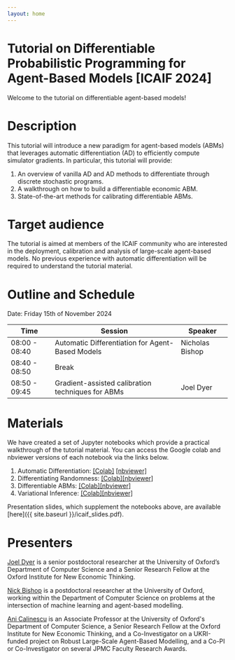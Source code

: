 ```yaml
---
layout: home
---
```


# Tutorial on Differentiable Probabilistic Programming for Agent-Based Models [ICAIF 2024]

Welcome to the tutorial on differentiable agent-based models!

# Description

This tutorial will introduce a new paradigm for agent-based models (ABMs) that leverages automatic differentiation (AD) to efficiently compute simulator gradients. In particular, this tutorial will provide:

1. An overview of vanilla AD and AD methods to differentiate through discrete stochastic programs.
2. A walkthrough on how to build a differentiable economic ABM.
3. State-of-the-art methods for calibrating differentiable ABMs.

# Target audience

The tutorial is aimed at members of the ICAIF community who are interested in the deployment, calibration and analysis of large-scale agent-based models. No previous experience with automatic differentiation will be required to understand the tutorial material. 

# Outline and Schedule

Date: Friday 15th of November 2024

| Time | Session | Speaker |
| --- | --- | --- |
| 08:00 - 08:40 | Automatic Differentiation for Agent-Based Models| Nicholas Bishop|
| 08:40 - 08:50 | Break| |
| 08:50 - 09:45 | Gradient-assisted calibration techniques for ABMs| Joel Dyer|

# Materials

We have created a set of Jupyter notebooks which provide a practical walkthrough of the tutorial material. You can access the Google colab and nbviewer versions of each notebook via the links below. 

1. Automatic Differentiation: [[Colab]](https://colab.research.google.com/github/LargeAgentCollider/icaif_tutorial/blob/main/notebooks/01-automatic-differentiation.ipynb) [[nbviewer]](https://nbviewer.org/github/LargeAgentCollider/icaif_tutorial/blob/main/notebooks/01-automatic-differentiation.ipynb)
2. Differentiating Randomness: [[Colab]](https://colab.research.google.com/github/LargeAgentCollider/icaif_tutorial/blob/main/notebooks/02-differentiating-randomness.ipynb)[[nbviewer]](https://nbviewer.org/github/LargeAgentCollider/icaif_tutorial/blob/main/notebooks/02-differentiating-randomness.ipynb)
3. Differentiable ABMs: [[Colab]](https://colab.research.google.com/github/LargeAgentCollider/icaif_tutorial/blob/main/notebooks/03-differentiable-abm.ipynb)[[nbviewer]](https://nbviewer.org/github/LargeAgentCollider/icaif_tutorial/blob/main/notebooks/03-differentiable-abm.ipynb)
4. Variational Inference: [[Colab]](https://colab.research.google.com/github/LargeAgentCollider/icaif_tutorial/blob/main/notebooks/04-variational-inference.ipynb)[[nbviewer]](https://nbviewer.org/github/LargeAgentCollider/icaif_tutorial/blob/main/notebooks/04-variational-inference.ipynb)

Presentation slides, which supplement the notebooks above, are available [here]({{ site.baseurl }}/icaif_slides.pdf). 

# Presenters

[Joel Dyer](https://joelnmdyer.github.io) is a senior postdoctoral researcher at the University of Oxford’s Department of Computer Science and a Senior Research Fellow at the Oxford Institute for New Economic Thinking. 

[Nick Bishop](http://www.nickbishop.net) is a postdoctoral researcher at the University of Oxford, working within the Department of Computer Science on problems at the intersection of machine learning and agent-based modelling.

[Ani Calinescu]() is an Associate Professor at the University of Oxford's Department of Computer Science, a Senior Research Fellow at the Oxford Institute for New Economic Thinking, and a Co-Investigator on a UKRI-funded project on Robust Large-Scale Agent-Based Modelling, and a Co-PI or Co-Investigator on several JPMC Faculty Research Awards.
